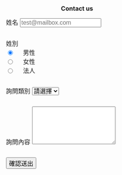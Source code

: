 <!DOCTYPE html>
<html lang="zh-TW">
<head>
  <meta charset="UTF-8">
  <meta name="viewport" content="width=device-width, initial-scale=1.0">
  <meta http-equiv="X-UA-Compatible" content="ie=edge">
  <title>完全客製google表單，美化表單樣式 - August - Let's Write</title>
  <link rel="canonical" href="https://www.letswrite.tw/custom-google-form/">

  <link rel="stylesheet" href="https://cdnjs.cloudflare.com/ajax/libs/skeleton/2.0.4/skeleton.min.css">

  <!-- customized style -->
  <style>
    *, *::before, *::after {
      box-sizing: border-box;
      font-size: 16px;
    }
    html, body, .container, .row {
      margin: 0;
      padding: 0;
      width: 100%;
      height: 100%;
    }
    .container {
      max-width: 100%;
    }
    button {
      font-size: 16px;
    }

    .half {
      position: fixed;
      margin: 0;
      width: 50% !important;
      height: 100%;
    }
    .bg {
      background: url('https://fakeimg.pl/1920x1024/?text=KV') center center;
      background-size: cover;
    }
    .form {
      left: 50%;
      overflow: auto;
      display: flex;
      justify-content: center;
      align-items: center;
      flex-wrap: wrap;
    }
    h1, form {
      width: 100%;
    }
    h1 {
      padding-top: 16px;
      text-align: center;
    }
    form {
      margin-right: auto;
      margin-left: auto;
      max-width: 400px;
    }
    .input-group {
      margin-bottom: 30px;
    }
    .radio-group label {
      display: inline-block;
    }
    textarea {
      min-height: 100px;
    }

    @media screen and (max-width: 1024px) {
      .half {
        position: static;
        width: 100% !important;
        height: auto;
      }
      .bg {
        height: 30vh;
      }
      form {
        padding-right: 12px;
        padding-left: 12px;
      }
    }
    

  </style>

  <link rel="shortcut icon" href="https://letswritetw.github.io/letswritetw/dist/img/logo_512.png"/>

  <!-- Google Tag Manager-->
  <script>
    (function(w,d,s,l,i){w[l]=w[l]||[];w[l].push({'gtm.start':
    new Date().getTime(),event:'gtm.js'});var f=d.getElementsByTagName(s)[0],
    j=d.createElement(s),dl=l!='dataLayer'?'&l='+l:'';j.async=true;j.src=
    'https://www.googletagmanager.com/gtm.js?id='+i+dl;f.parentNode.insertBefore(j,f);
    })(window,document,'script','dataLayer','GTM-PGQ9WQT');
  </script>

</head>
<body>

  <!-- Google Tag Manager (noscript)-->
  <noscript>
    <iframe src="https://www.googletagmanager.com/ns.html?id=GTM-PGQ9WQT" height="0" width="0" style="display:none;visibility:hidden"></iframe>
  </noscript>

  <div class="container">
    <main class="row">
      <!-- bg -->
      <section class="six columns half bg"></section>      
      <!-- form -->
      <section class="six columns half form">
        <h1>Contact us</h1>
        <form>
          <!-- 姓名 -->
          <div class="input-group">
            <label for="demo_name">姓名</label>
            <input class="u-full-width" type="text" placeholder="test@mailbox.com" id="demo_name">
          </div>
          <!-- 性別 -->
          <div class="input-group">
            <label>姓別</label>
            <div class="radio-group row">
              <!-- 男性 -->
              <div class="four columns">
                <input type="radio" id="male" name="demo_radio" value="male" checked>
                <label for="male">男性</label>
              </div>
              <!-- 女性 -->
              <div class="four columns">
                <input type="radio" id="female" name="demo_radio" value="female">
                <label for="female">女性</label>
              </div>
              <!-- 法人 -->
              <div class="four columns">
                <input type="radio" id="legal" name="demo_radio" value="legal">
                <label for="legal">法人</label>
              </div>
            </div>
          </div>
          <!-- 詢問類別 -->
          <div class="input-group">
            <label for="demo_select">詢問類別</label>
            <select class="u-full-width" id="demo_select">
              <option value="0" value="0" selected disabled>請選擇</option>
              <option value="cat">貓類</option>
              <option value="dog">狗類</option>
              <option value="bear">熊類</option>
            </select>
          </div>
          <!-- 詢問內容 -->
          <div class="input-group">
            <label for="demo_textarea">詢問內容</label>
            <textarea class="u-full-width" id="demo_textarea"></textarea>
          </div>
          <button type="button" id="submit" class="button-primary u-full-width">確認送出</button>
        </form>
      </section>
    </main>
  </div>

  <script src="https://code.jquery.com/jquery-3.3.1.min.js"></script>
  <script>
    $(function() {
      $('#submit').on('click', function() {
        
        // 姓名
        var name = $('#demo_name').val() || '未填寫';

        // 性別
        var sex = function() {
          var v;
          $('[name="demo_radio"]').each(function() {
            if($(this).prop('checked') === true) v = $(this).val();
          });
          return v;
        };

        // 類別
        var cat = $('#demo_select').val() || '未填寫';

        // 內容
        var msg = $('#demo_textarea').val() || '未填寫';

        // post
        var data = {
          'entry.248434920': name,
          'entry.1569038925': sex(),
          'entry.1509045370': cat,
          'entry.758411200': msg
        };
        $.ajax({
          type: 'POST',
          url: 'https://docs.google.com/forms/d/e/1FAIpQLSeTgHEpVpuV_OHakO-25X-O7I4T1tIzIAUqHWLRvUqG9e6TvQ/formResponse',
          data: data,
          contentType: 'application/json',
          dataType: 'jsonp',
          complete: function() {
            alert('資料已送出！');
          }
        });
        
      });
    });
  </script>
  
</body>
</html>
